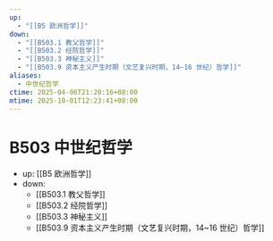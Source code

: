 ```yaml
---
up:
  - "[[B5 欧洲哲学]]"
down:
  - "[[B503.1 教父哲学]]"
  - "[[B503.2 经院哲学]]"
  - "[[B503.3 神秘主义]]"
  - "[[B503.9 资本主义产生时期（文艺复兴时期，14~16 世纪）哲学]]"
aliases:
  - 中世纪哲学
ctime: 2025-04-06T21:20:16+08:00
mtime: 2025-10-01T12:23:41+08:00
---
```


# B503 中世纪哲学

- up: [[B5 欧洲哲学]]
- down:	
	- [[B503.1 教父哲学]]
	- [[B503.2 经院哲学]]
	- [[B503.3 神秘主义]]
	- [[B503.9 资本主义产生时期（文艺复兴时期，14~16 世纪）哲学]]
	

